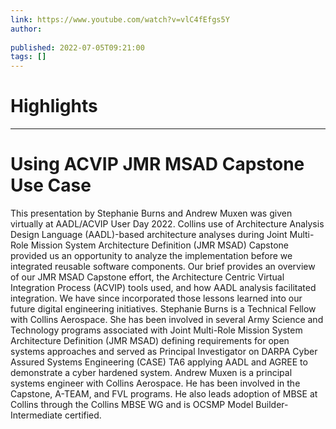 ```yaml
---
link: https://www.youtube.com/watch?v=vlC4fEfgs5Y
author: 
   
published: 2022-07-05T09:21:00
tags: []
---
```

# Highlights


---
# Using ACVIP JMR MSAD Capstone Use Case
This presentation by Stephanie Burns and Andrew Muxen was given virtually at AADL/ACVIP User Day 2022. Collins use of Architecture Analysis Design Language (AADL)-based architecture analyses during Joint Multi-Role Mission System Architecture Definition (JMR MSAD) Capstone provided us an opportunity to analyze the implementation before we integrated reusable software components. Our brief provides an overview of our JMR MSAD Capstone effort, the Architecture Centric Virtual Integration Process (ACVIP) tools used, and how AADL analysis facilitated integration. We have since incorporated those lessons learned into our future digital engineering initiatives. Stephanie Burns is a Technical Fellow with Collins Aerospace. She has been involved in several Army Science and Technology programs associated with Joint Multi-Role Mission System Architecture Definition (JMR MSAD) defining requirements for open systems approaches and served as Principal Investigator on DARPA Cyber Assured Systems Engineering (CASE) TA6 applying AADL and AGREE to demonstrate a cyber hardened system. Andrew Muxen is a principal systems engineer with Collins Aerospace. He has been involved in the Capstone, A-TEAM, and FVL programs. He also leads adoption of MBSE at Collins through the Collins MBSE WG and is OCSMP Model Builder-Intermediate certified.